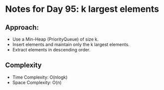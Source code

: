 # Notes for Day 95: k largest elements

## Approach:

- Use a Min-Heap (PriorityQueue) of size k.
- Insert elements and maintain only the k largest elements.
- Extract elements in descending order.

## Complexity

- Time Complexity: O(nlogk)
- Space Complexity: O(n)
